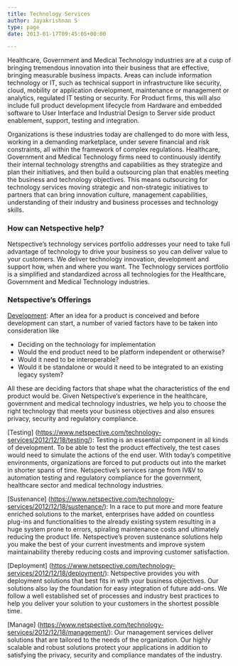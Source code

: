 ```yaml
---
title: Technology Services
author: Jayakrishnan S
type: page
date: 2013-01-17T09:45:05+00:00

---
```

Healthcare, Government and Medical Technology industries are at a cusp of bringing tremendous innovation into their business that are effective, bringing measurable business impacts. Areas can include information technology or IT, such as technical support in infrastructure like security, cloud, mobility or application development, maintenance or management or analytics, regulated IT testing or security. For Product firms, this will also include full product development lifecycle from Hardware and embedded software to User Interface and Industrial Design to Server side product enablement, support, testing and integration.

Organizations is these industries today are challenged to do more with less, working in a demanding marketplace, under severe financial and risk constraints, all within the framework of complex regulations. Healthcare, Government and Medical Technology firms need to continuously identify their internal technology strengths and capabilities as they strategize and plan their initiatives, and then build a outsourcing plan that enables meeting the business and technology objectives. This means outsourcing for technology services moving strategic and non-strategic initiatives to partners that can bring innovation culture, management capabilities, understanding of their industry and business processes and technology skills.

### How can Netspective help?

Netspective’s technology services portfolio addresses your need to take full advantage of technology to drive your business so you can deliver value to your customers. We deliver technology innovation, development and support how, when and where you want. The Technology services portfolio is a simplified and standardized across all technologies for the Healthcare, Government and Medical Technology industries.

### Netspective’s Offerings

[Development](https://www.netspective.com/technology-services/2012/12/18/development/): After an idea for a product is conceived and before development can start, a number of varied factors have to be taken into consideration like

* Deciding on the technology for implementation
* Would the end product need to be platform independent or otherwise?
* Would it need to be interoperable?
* Would it be standalone or would it need to be integrated to an existing legacy system?

All these are deciding factors that shape what the characteristics of the end product would be. Given Netspective’s experience in the healthcare, government and medical technology industries, we help you to choose the right technology that meets your business objectives and also ensures privacy, security and regulatory compliance.


[Testing] (https://www.netspective.com/technology-services/2012/12/18/testing/):  Testing is an essential component in all kinds of development. To be able to test the product effectively, the test cases would need to simulate the actions of the end user. With today’s competitive environments, organizations are forced to put products out into the market in shorter spans of time. Netspective’s services range from IV&V to automation testing and regulatory compliance for the government, healthcare sector and medical technology industries.


[Sustenance] (https://www.netspective.com/technology-services/2012/12/18/sustenance/): In a race to put more and more feature enriched solutions to the market, enterprises have added on countless plug-ins and functionalities to the already existing system resulting in a huge system prone to errors, spiraling maintenance costs and ultimately reducing the product life. Netspective’s proven sustenance solutions help you make the best of your current investments and improve system maintainability thereby reducing costs and improving customer satisfaction.

[Deployment] (https://www.netspective.com/technology-services/2012/12/18/deployment/): Netspective provides you with deployment solutions that best fits in with your business objectives. Our solutions also lay the foundation for easy integration of future add-ons. We follow a well established set of processes and industry best practices to help you deliver your solution to your customers in the shortest possible time.

[Manage] (https://www.netspective.com/technology-services/2012/12/18/management/): Our management services deliver solutions that are tailored to the needs of the organization. Our highly scalable and robust solutions protect your applications in addition to satisfying the privacy, security and compliance mandates of the industry.
